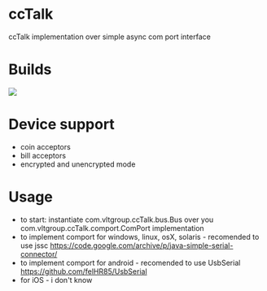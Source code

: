 # ccTalk
ccTalk implementation over simple async com port interface

# Builds
[![](https://jitpack.io/v/vltgroup/ccTalk.svg)](https://jitpack.io/#vltgroup/ccTalk)

# Device support
- coin acceptors
- bill acceptors
- encrypted and unencrypted mode

# Usage 
 - to start: instantiate com.vltgroup.ccTalk.bus.Bus over you com.vltgroup.ccTalk.comport.ComPort implementation
 - to implement comport for windows, linux, osX, solaris - recomended to use jssc  https://code.google.com/archive/p/java-simple-serial-connector/ 
 - to implement comport for android - recomended to use UsbSerial https://github.com/felHR85/UsbSerial
 - for iOS - i don't know